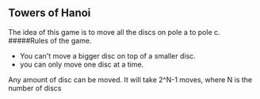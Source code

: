 ## Towers of Hanoi
The idea of this game is to move all the discs on pole a to pole c.
#####Rules of the game.
* You can't move a bigger disc on top of a smaller disc.
* you can only move one disc at a time.

Any amount of disc can be moved.
It will take 2^N-1 moves, where N is the number of discs

